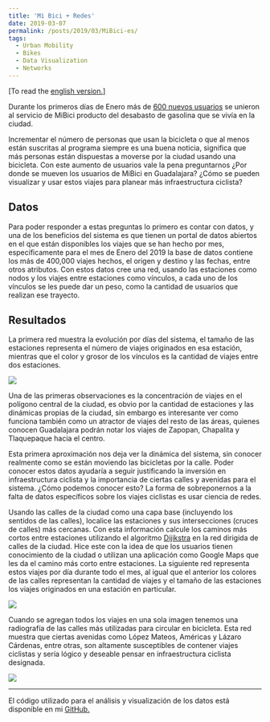 ```yaml
---
title: 'Mi Bici + Redes'
date: 2019-03-07
permalink: /posts/2019/03/MiBici-es/
tags:
  - Urban Mobility
  - Bikes
  - Data Visualization
  - Networks
---
```



[To read the [english version.](https://luisnatera.com/posts/2019/03/MiBici-en/)]

Durante los primeros días de Enero más de [600 nuevos usuarios](https://www.informador.mx/jalisco/MiBici-gana-61-usuarios-al-dia-durante-periodo-de-desabasto-20190112-0015.html) se unieron al servicio de MiBici producto del desabasto de gasolina que se vivía en la ciudad.

Incrementar el número de personas que usan la bicicleta o que al menos están suscritas al programa siempre es una buena noticia, significa que más personas están dispuestas a moverse por la ciudad usando una bicicleta. Con este aumento de usuarios vale la pena preguntarnos ¿Por donde se mueven los usuarios de MiBici en Guadalajara? ¿Cómo se pueden visualizar y usar estos viajes para planear más infraestructura ciclista?

## Datos
Para poder responder a estas preguntas lo primero es contar con datos, y una de los beneficios del sistema es que tienen un portal de datos abiertos en el que están disponibles los viajes que se han hecho por mes, específicamente para el mes de Enero del 2019 la base de datos contiene los más de 400,000 viajes hechos, el origen y destino y las fechas, entre otros atributos. Con estos datos cree una red, usando las estaciones como nodos y los viajes entre estaciones como vínculos, a cada uno de los vínculos se les puede dar un peso, como la cantidad de usuarios que realizan ese trayecto.

## Resultados
La primera red muestra la evolución por días del sistema, el tamaño de las estaciones representa el número de viajes originados en esa estación, mientras que el color y grosor de los vínculos es la cantidad de viajes entre dos estaciones.

<img class="mx-auto w-full" src="{{site.baseurl}}/assets/img/MiBici_Month.gif">

Una de las primeras observaciones es la concentración de viajes en el polígono central de la ciudad, es obvio por la cantidad de estaciones y las dinámicas propias de la ciudad, sin embargo es interesante ver como funciona también como un atractor de viajes del resto de las áreas, quienes conocen Guadalajara podrán notar los viajes de Zapopan, Chapalita y Tlaquepaque hacia el centro.

Esta primera aproximación nos deja ver la dinámica del sistema, sin conocer realmente como se están moviendo las bicicletas por la calle. Poder conocer estos datos ayudaría a seguir justificando la inversión en infraestructura ciclista y la importancia de ciertas calles y avenidas para el sistema. ¿Cómo podemos conocer esto? La forma de sobreponernos a la falta de datos específicos sobre los viajes ciclistas es usar ciencia de redes.

Usando las calles de la ciudad como una capa base (incluyendo los sentidos de las calles), localice las estaciones y sus intersecciones (cruces de calles) más cercanas. Con esta información calcule los caminos más cortos entre estaciones utilizando el algoritmo [Dijikstra](https://en.wikipedia.org/wiki/Dijkstra%27s_algorithm) en la red dirigida de calles de la ciudad. Hice este con la idea de que los usuarios tienen conocimiento de la ciudad o utilizan una aplicación como Google Maps que les da el camino más corto entre estaciones. La siguiente red representa estos viajes por día durante todo el mes, al igual que el anterior los colores de las calles representan la cantidad de viajes y el tamaño de las estaciones los viajes originados en una estación en particular.

<img class="mx-auto w-full" src="{{site.baseurl}}/assets/img/MiBici_Month_Streets.gif">

Cuando se agregan todos los viajes en una sola imagen tenemos una radiografía de las calles más utilizadas para circular en bicicleta. Esta red muestra que ciertas avenidas como López Mateos, Américas y Lázaro Cárdenas, entre otras, son altamente susceptibles de contener viajes ciclistas y sería lógico y deseable pensar en infraestructura ciclista designada.

<img class="mx-auto w-full" src="{{site.baseurl}}/assets/img/GDL_Bikes_Streets.png">

---
El código utilizado para el análisis y visualización de los datos está disponible en mi [GitHub.](https://github.com/nateraluis/DataVisualization)
